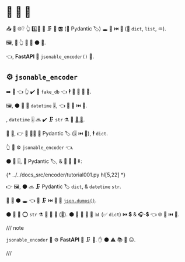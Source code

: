# 🎻 🔗 🔢

📤 💼 🌐❔ 👆 5️⃣📆 💪 🗜 💽 🆎 (💖 Pydantic 🏷) 🕳 🔗 ⏮️ 🎻 (💖 `dict`, `list`, ♒️).

🖼, 🚥 👆 💪 🏪 ⚫️ 💽.

👈, **FastAPI** 🚚 `jsonable_encoder()` 🔢.

## ⚙️ `jsonable_encoder`

➡️ 🌈 👈 👆 ✔️ 💽 `fake_db` 👈 🕴 📨 🎻 🔗 💽.

🖼, ⚫️ 🚫 📨 `datetime` 🎚, 👈 🚫 🔗 ⏮️ 🎻.

, `datetime` 🎚 🔜 ✔️ 🗜 `str` ⚗ 💽 <a href="https://en.wikipedia.org/wiki/ISO_8601" class="external-link" target="_blank">💾 📁</a>.

🎏 🌌, 👉 💽 🚫🔜 📨 Pydantic 🏷 (🎚 ⏮️ 🔢), 🕴 `dict`.

👆 💪 ⚙️ `jsonable_encoder` 👈.

⚫️ 📨 🎚, 💖 Pydantic 🏷, &amp; 📨 🎻 🔗 ⏬:

{* ../../docs_src/encoder/tutorial001.py hl[5,22] *}

👉 🖼, ⚫️ 🔜 🗜 Pydantic 🏷 `dict`, &amp; `datetime` `str`.

🏁 🤙 ⚫️ 🕳 👈 💪 🗜 ⏮️ 🐍 🐩 <a href="https://docs.python.org/3/library/json.html#json.dumps" class="external-link" target="_blank">`json.dumps()`</a>.

⚫️ 🚫 📨 ⭕ `str` ⚗ 💽 🎻 📁 (🎻). ⚫️ 📨 🐍 🐩 💽 📊 (✅ `dict`) ⏮️ 💲 &amp; 🎧-💲 👈 🌐 🔗 ⏮️ 🎻.

/// note

`jsonable_encoder` 🤙 ⚙️ **FastAPI** 🔘 🗜 💽. ✋️ ⚫️ ⚠ 📚 🎏 😐.

///
